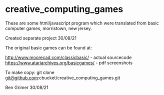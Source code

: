 # creative_computing_games

These are some html/javascript program which were translated from
basic computer games, morristown, new jersey.

Created separate project 30/08/21

The original basic games can be found at:

http://www.moorecad.com/classicbasic/             - actual sourcecode
https://www.atariarchives.org/basicgames/         - pdf screenshots


To make copy: git clone git@github.com:cbucket/creative_computing_games.git

Ben Grimer
30/08/21

